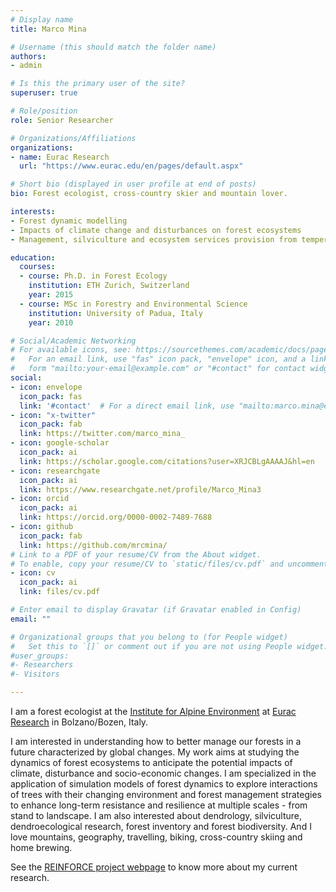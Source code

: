```yaml
---
# Display name
title: Marco Mina

# Username (this should match the folder name)
authors:
- admin

# Is this the primary user of the site?
superuser: true

# Role/position
role: Senior Researcher

# Organizations/Affiliations
organizations:
- name: Eurac Research
  url: "https://www.eurac.edu/en/pages/default.aspx"

# Short bio (displayed in user profile at end of posts)
bio: Forest ecologist, cross-country skier and mountain lover.

interests:
- Forest dynamic modelling
- Impacts of climate change and disturbances on forest ecosystems
- Management, silviculture and ecosystem services provision from temperate forests

education:
  courses:
  - course: Ph.D. in Forest Ecology
    institution: ETH Zurich, Switzerland
    year: 2015
  - course: MSc in Forestry and Environmental Science
    institution: University of Padua, Italy
    year: 2010

# Social/Academic Networking
# For available icons, see: https://sourcethemes.com/academic/docs/page-builder/#icons
#   For an email link, use "fas" icon pack, "envelope" icon, and a link in the
#   form "mailto:your-email@example.com" or "#contact" for contact widget.
social:
- icon: envelope
  icon_pack: fas
  link: '#contact'  # For a direct email link, use "mailto:marco.mina@eurac.edu".
- icon: "x-twitter"
  icon_pack: fab
  link: https://twitter.com/marco_mina_
- icon: google-scholar
  icon_pack: ai
  link: https://scholar.google.com/citations?user=XRJCBLgAAAAJ&hl=en
- icon: researchgate
  icon_pack: ai
  link: https://www.researchgate.net/profile/Marco_Mina3
- icon: orcid
  icon_pack: ai
  link: https://orcid.org/0000-0002-7489-7688 
- icon: github
  icon_pack: fab
  link: https://github.com/mrcmina/
# Link to a PDF of your resume/CV from the About widget.
# To enable, copy your resume/CV to `static/files/cv.pdf` and uncomment the lines below.
- icon: cv
  icon_pack: ai
  link: files/cv.pdf

# Enter email to display Gravatar (if Gravatar enabled in Config)
email: ""

# Organizational groups that you belong to (for People widget)
#   Set this to `[]` or comment out if you are not using People widget.
#user_groups:
#- Researchers
#- Visitors

---
```


I am a forest ecologist at the [Institute for Alpine Environment](https://www.eurac.edu/en/research/mountains/alpenv/Pages/default.aspx) at [Eurac Research](https://www.eurac.edu/) in Bolzano/Bozen, Italy. 

I am interested in understanding how to better manage our forests in a future characterized by global changes. My work aims at studying the dynamics of forest ecosystems to anticipate the potential impacts of climate, disturbance and socio-economic changes. I am specialized in the application of simulation models of forest dynamics to explore interactions of trees with their changing environment and forest management strategies to enhance long-term resistance and resilience at multiple scales - from stand to landscape. I am also interested about dendrology, silviculture, dendroecological research, forest inventory and forest biodiversity. And I love mountains, geography, travelling, biking, cross-country skiing and home brewing. 

See the [REINFORCE project webpage](https://www.marco-mina.com/project/reinforce/) to know more about my current research.
